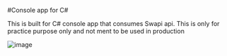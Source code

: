 #Console app for C#

This is built for C# console app that consumes Swapi api. This is only for practice purpose only and not ment to be used in production

![image](https://github.com/user-attachments/assets/968258d4-7843-4bfe-a3c7-d37897e5cda3)
